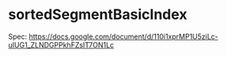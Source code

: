 # sortedSegmentBasicIndex

Spec: https://docs.google.com/document/d/110i1xprMP1U5ziLc-uIUG1_ZLNDGPPkhFZsIT7ON1Lc

